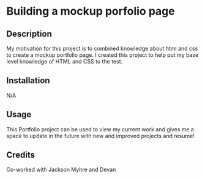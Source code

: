 # Building a mockup porfolio page

## Description

My motivation for this project is to combined knowledge about html and css to create a mockup portfolio page. I created this  project to help put my base level knowledge of HTML and CSS to the test.

## Installation

N/A

## Usage

This Portfolio project can be used to view my current work and gives me a space to update in the future with new and improved projects and resume!

## Credits

Co-worked with Jackson Myhre and Devan 
